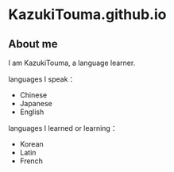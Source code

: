 # KazukiTouma.github.io

## About me

I am KazukiTouma, a language learner.

languages ​​I speak：
* Chinese 
* Japanese 
* English

languages I learned or learning： 
* Korean 
* Latin
* French
